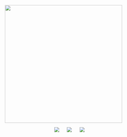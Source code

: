 
<div id="header" align="center">
<a href="https://www.youtube.com/watch?v=1-m1PSLzN6c">
  <img src="https://file.garden/Z3bN9S1OK095pmVR/IMG_6011.png" alt=" " width="384" height="384">
</a>

<div id="header" align="center">

ㅤㅤㅤ[![](https://files.catbox.moe/z8g77e.png)](https://sntry.cc/helel)ㅤㅤ[![](https://64.media.tumblr.com/0df925fae505f9104b38b9f72d6855a6/d3c80e3805ca7023-ae/s100x200/74fcc600d3bf1a5cb5833604b1e8d4460978222c.gifv)](https://www.youtube.com/watch?v=Jz0Zsu9J8Os)ㅤㅤ[![](https://files.catbox.moe/sgyq8n.png)](https://helel.atabook.org/)
